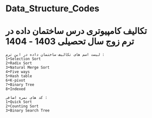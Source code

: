 # Data_Structure_Codes
# تکالیف کامپیوتری درس ساختمان داده در ترم زوج سال تحصیلی 1403 - 1404
```
لیست اسم های تکالیف ساختمان داده در این ترم : 
1•Selection Sort
2•Radix Sort
3•Natural Merge Sort
4•Five ways
5•Hash table
6•K-pivot
7•Binary Tree
8•Indexed
```

```
کد های نمره اضافی : 
1•Quick Sort
2•Counting Sort
3•Binary Search Tree
